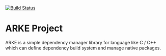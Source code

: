 [![Build Status](https://travis-ci.org/arke-framework/arke-poc.svg?branch=master)](https://travis-ci.org/arke-framework/arke-poc)

# ARKE Project

ARKE is a simple dependency manager library for language like C / C++ which can define dependency build system and manage native packages.
